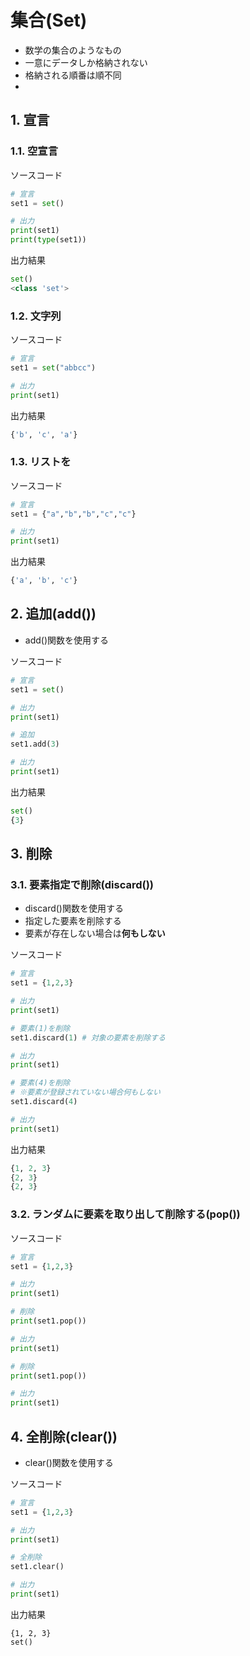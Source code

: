 # 集合(Set)

- 数学の集合のようなもの
- 一意にデータしか格納されない
- 格納される順番は順不同
- 

## 1. 宣言
### 1.1. 空宣言
ソースコード
```python
# 宣言
set1 = set()

# 出力
print(set1)
print(type(set1))
```

出力結果
```python
set()
<class 'set'>
```

### 1.2. 文字列
ソースコード
```python
# 宣言
set1 = set("abbcc")

# 出力
print(set1)
```

出力結果
```python
{'b', 'c', 'a'}
```

### 1.3. リストを

ソースコード
```python
# 宣言
set1 = {"a","b","b","c","c"}

# 出力
print(set1)
```

出力結果
```python
{'a', 'b', 'c'}
```


## 2. 追加(add())
- add()関数を使用する

ソースコード
```python
# 宣言
set1 = set()

# 出力
print(set1)

# 追加
set1.add(3)

# 出力
print(set1)
```

出力結果
```python
set()
{3}
```


## 3. 削除

### 3.1. 要素指定で削除(discard())
- discard()関数を使用する
- 指定した要素を削除する
- 要素が存在しない場合は**何もしない**  

ソースコード
```python
# 宣言
set1 = {1,2,3}

# 出力
print(set1)

# 要素(1)を削除
set1.discard(1) # 対象の要素を削除する

# 出力
print(set1)

# 要素(4)を削除
# ※要素が登録されていない場合何もしない
set1.discard(4)

# 出力
print(set1)
```

出力結果
```python
{1, 2, 3}
{2, 3}
{2, 3}
```

### 3.2. ランダムに要素を取り出して削除する(pop())

ソースコード
```python
# 宣言
set1 = {1,2,3}

# 出力
print(set1)

# 削除
print(set1.pop())

# 出力
print(set1)

# 削除
print(set1.pop())

# 出力
print(set1)
```


## 4. 全削除(clear())
- clear()関数を使用する

ソースコード
```python
# 宣言
set1 = {1,2,3}

# 出力
print(set1)

# 全削除
set1.clear()

# 出力
print(set1)
```

出力結果
```
{1, 2, 3}
set()
```


